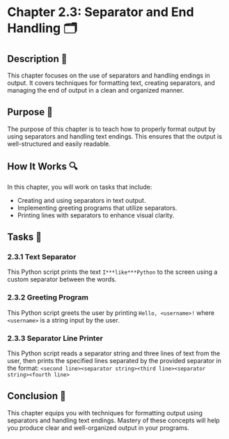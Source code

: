 # Chapter 2.3: Separator and End Handling 🗂️

## Description 📝
This chapter focuses on the use of separators and handling endings in output. It covers techniques for formatting text, creating separators, and managing the end of output in a clean and organized manner.

## Purpose 🎯
The purpose of this chapter is to teach how to properly format output by using separators and handling text endings. This ensures that the output is well-structured and easily readable.

## How It Works 🔍
In this chapter, you will work on tasks that include:
- Creating and using separators in text output.
- Implementing greeting programs that utilize separators.
- Printing lines with separators to enhance visual clarity.

## Tasks 📜

### 2.3.1 Text Separator
This Python script prints the text `I***like***Python` to the screen using a custom separator between the words.

### 2.3.2 Greeting Program
This Python script greets the user by printing `Hello, <username>!` where `<username>` is a string input by the user.

### 2.3.3 Separator Line Printer
This Python script reads a separator string and three lines of text from the user, then prints the specified lines separated by the provided separator in the format:
    `<second line><separator string><third line><separator string><fourth line>`

## Conclusion 🚀
This chapter equips you with techniques for formatting output using separators and handling text endings.
Mastery of these concepts will help you produce clear and well-organized output in your programs.